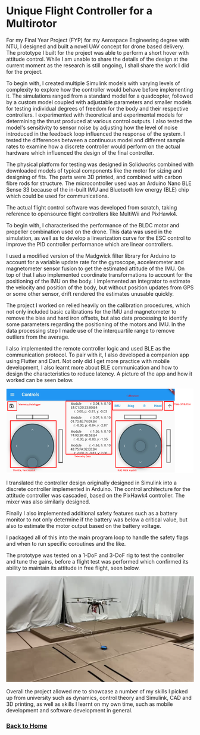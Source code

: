 # Unique Flight Controller for a Multirotor

For my Final Year Project (FYP) for my Aerospace Engineering degree with NTU, I designed and built a novel UAV concept for drone based delivery. The prototype I built for the project was able to perform a short hover with attitude control. While I am unable to share the details of the design at the current moment as the research is still ongoing, I shall share the work I did for the project.

To begin with, I created multiple Simulink models with varying levels of complexity to explore how the controller would behave before implementing it. The simulations ranged from a standard model for a quadcopter, followed by a custom model coupled with adjustable parameters and smaller models for testing individual degrees of freedom for the body and their respective controllers. I experimented with theoretical and experimental models for determining the thrust produced at various control outputs. I also tested the model's sensitivity to sensor noise by adjusting how the level of noise introduced in the feedback loop influenced the response of the system. I tested the differences between a continuous model and different sample rates to examine how a discrete controller would perform on the actual hardware which influenced the design of the final controller.

The physical platform for testing was designed in Solidworks combined with downloaded models of typical components like the motor for sizing and designing of fits. The parts were 3D printed, and combined with carbon fibre rods for structure. The microcontroller used was an Arduino Nano BLE Sense 33 because of the in-built IMU and Bluetooth low energy (BLE) chip which could be used for communications.

The actual flight control software was developed from scratch, taking reference to opensource flight controllers like MultiWii and PixHawk4. 

To begin with, I characterised the performance of the BLDC motor and propeller combination used on the drone. This data was used in the simulation, as well as to develop a linearization curve for the ESC control to improve the PID controller performance which are linear controllers.

I used a modified version of the Madgwick filter library for Arduino to account for a variable update rate for the gyroscope, accelerometer and magnetometer sensor fusion to get the estimated attitude of the IMU. On top of that I also implemented coordinate transformations to account for the positioning of the IMU on the body. I implemented an integrator to estimate the velocity and position of the body, but without position updates from GPS or some other sensor, drift rendered the estimates unusable quickly.

The project I worked on relied heavily on the calibration procedures, which not only included basic calibrations for the IMU and magnetometer to remove the bias and hard iron offsets, but also data processing to identify some parameters regarding the positioning of the motors and IMU. In the data processing step I made use of the interquartile range to remove outliers from the average.

I also implemented the remote controller logic and used BLE as the communication protocol. To pair with it, I also developed a companion app using Flutter and Dart. Not only did I get more practice with mobile development, I also learnt more about BLE communication and how to design the characteristics to reduce latency. A picture of the app and how it worked can be seen below.

![Bluetooth Controller](/assets/images/FYP/Bluetooth_Controller.png)

I translated the controller design originally designed in Simulink into a discrete controller implemented in Arduino. The control architecture for the attitude controller was cascaded, based on the PixHawk4 controller. The mixer was also similarly designed.

Finally I also implemented additional safety features such as a battery monitor to not only determine if the battery was below a critical value, but also to estimate the motor output based on the battery voltage.

I packaged all of this into the main program loop to handle the safety flags and when to run specific coroutines and the like.

The prototype was tested on a 1-DoF and 3-DoF rig to test the controller and tune the gains, before a flight test was performed which confirmed its ability to maintain its attitude in free flight, seen below.

![Flight Test](/assets/images/FYP/flight_test.png)

Overall the project allowed me to showcase a number of my skills I picked up from university such as dynamics, control theory and Simulink, CAD and 3D printing, as well as skills I learnt on my own time, such as mobile development and software development in general.


### [Back to Home](/)